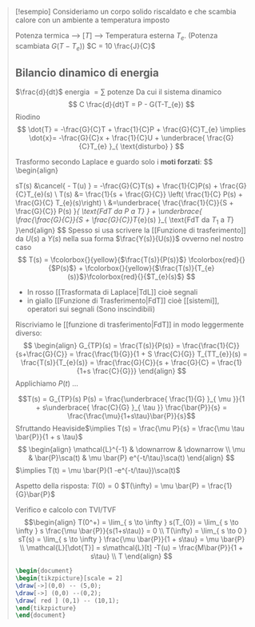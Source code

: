 >[!esempio]
>Consideriamo un corpo solido riscaldato e che scambia calore con un ambiente a temperatura imposto
>
> Potenza termica --> [$T$] -->  Temperatura esterna $T_e$. (Potenza scambiata $G(T-T_e)$)
> $C = 10 \frac{J}{C}$
> 
>  ## Bilancio dinamico di energia
>  $\frac{d}{dt}$ energia $= \sum$ potenze
>   Da cui il sistema dinamico
>   $$
> C \frac{d}{dt}T  = P - G(T-T_{e})
>$$
>Riodino
> $$
> \dot{T} = -\frac{G}{C}T + \frac{1}{C}P + \frac{G}{C}T_{e} \implies \dot{x}= -\frac{G}{C}x + \frac{1}{C}U + \underbrace{ \frac{G}{C}T_{e} }_{ \text{disturbo} }
>$$
>
>Trasformo secondo Laplace e guardo solo i **moti forzati**:
> $$
> \begin{align}
>
> sT(s) &\cancel{ - T(u) } = -\frac{G}{C}T(s) + \frac{1}{C}P(s) + \frac{G}{C}T_{e}(s) \\
>T(s) &= \frac{1}{s + \frac{G}{C}} \left( \frac{1}{C} P(s) + \frac{G}{C} T_{e}(s)\right) \\
>&=\underbrace{ \frac{\frac{1}{C}}{S + \frac{G}{C}} P(s) }_{ \text{FdT da $P$ a $T$} } + \underbrace{ \frac{\frac{G}{C}}{S + \frac{G}{C}}T_{e}(s) }_{ \text{FdT da $T_{1}$ a $T$} }\end{align}
>$$
>Spesso si usa scrivere la [[Funzione di trasferimento]] da $U(s)$ a $Y(s)$ nella sua forma $\frac{Y(s)}{U(s)}$ ovverno nel nostro caso
> $$
> T(s) = \fcolorbox{}{yellow}{$\frac{T(s)}{P(s)}$} \fcolorbox{red}{}{$P(s)$} + \fcolorbox{}{yellow}{$\frac{T(s)}{T_{e}(s)}$}\fcolorbox{red}{}{$T_{e}(s)$}
>$$
>- In rosso [[Trasformata di Laplace|TdL]] cioè segnali
> - in giallo [[Funzione di Trasferimento|FdT]] cioè [[sistemi]], operatori sui segnali (Sono inscindibili)
>
>
>Riscriviamo le [[funzione di trasferimento|FdT]] in modo leggermente diverso:
> $$
> \begin{align}
>G_{TP}(s) = \frac{T(s)}{P(s)} = \frac{\frac{1}{C}}{s+\frac{G}{C}} = \frac{\frac{1}{G}}{1 + S \frac{C}{G}}
>T_{TT_{e}}(s) = \frac{T(s)}{T_{e}(s)} = \frac{\frac{G}{C}}{s + \frac{G}{C} = \frac{1}{1+s \frac{C}{G}}} 
>\end{align}
>$$
>Applichiamo $P(t)$ ...
>
>$$T(s) = G_{TP}(s) P(s) = \frac{\underbrace{ \frac{1}{G} }_{ \mu }}{1 + s\underbrace{ \frac{C}{G} }_{ \tau }} \frac{\bar{P}}{s} = \frac{\frac{\mu}{1+s\tau}\bar{P}}{s}$$
>Sfruttando Heaviside$\implies T(s) = \frac{\mu P}{s} = \frac{\mu \tau \bar{P}}{1 + s \tau}$ 
> $$
> \begin{align}
> \mathcal{L}^{-1} & \downarrow & \downarrow \\
> \mu  & \bar{P}\sca(t) & \mu \bar{P} e^{-t/\tau}\sca(t)
>\end{align}
>$$
>$\implies T(t) = \mu \bar{P}(1 -e^{-t/\tau})\sca(t)$
>
>Aspetto della risposta:
>$T(0)=0$
>$T(\infty) = \mu \bar{P} = \frac{1}{G}\bar{P}$
>
>Verifico e calcolo con TVI/TVF
> $$\begin{align}
>T(0^+) = \lim_{ s \to \infty } s(T_{0}) = \lim_{ s \to \infty } s \frac{\mu \bar{P}}{s(1+s\tau)} = 0 \\
>T(\infty) = \lim_{ s \to 0 } sT(s) = \lim_{ s \to \infty } \frac{\mu \bar{P}}{1 + s\tau} = \mu \bar{P} \\
> \mathcal{L}[\dot{T}] = s\mathcal{L}[t] -T(u) = \frac{M\bar{P}}{1 + s\tau}  \\
>T
>\end{align}
>$$
>
> ```tikz
>\begin{document}
>\begin{tikzpicture}[scale = 2]
>\draw[->](0,0) -- (5,0);
>\draw[->] (0,0) --(0,2);
>\draw[ red ] (0,1) -- (10,1);
>\end{tikzpicture}
>\end{document}
>```

